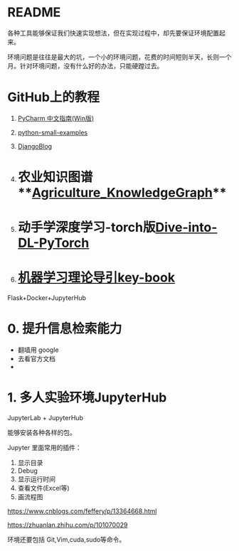 # README

各种工具能够保证我们快速实现想法，但在实现过程中，却先要保证环境配置起来。

环境问题是往往是最大的坑，一个小的环境问题，花费的时间短则半天，长则一个月。针对环境问题，没有什么好的办法，只能硬蹚过去。



# GitHub上的教程

1.   [ PyCharm 中文指南(Win版)](https://pycharm.iswbm.com/index.html#)

2.   [python-small-examples](https://github.com/jackzhenguo/python-small-examples)

3.   [DjangoBlog](https://github.com/liangliangyy/DjangoBlog)

4.   # 农业知识图谱**[Agriculture_KnowledgeGraph](https://github.com/qq547276542/Agriculture_KnowledgeGraph)**

5.   # 动手学深度学习-torch版[Dive-into-DL-PyTorch](https://github.com/ShusenTang/Dive-into-DL-PyTorch)

6.   # [机器学习理论导引key-book](https://github.com/datawhalechina/key-book)





Flask+Docker+JupyterHub





# 0. 提升信息检索能力

-   翻墙用 google
-   去看官方文档
-   

# 1. 多人实验环境JupyterHub



JupyterLab + JupyterHub



能够安装各种各样的包。

Jupyter 里面常用的插件：

1.   显示目录
2.   Debug
3.   显示运行时间
4.   查看文件(Excel等)
5.   画流程图

https://www.cnblogs.com/feffery/p/13364668.html

https://zhuanlan.zhihu.com/p/101070029



环境还要包括 Git,Vim,cuda,sudo等命令。



